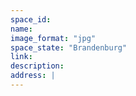 ```yaml
---
space_id:
name:
image_format: "jpg"
space_state: "Brandenburg"
link:
description:
address: |
---
```

